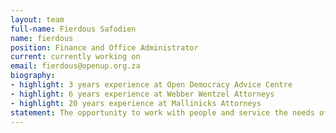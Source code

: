 ```yaml
---
layout: team
full-name: Fierdous Safodien
name: fierdous
position: Finance and Office Administrator
current: currently working on
email: fierdous@openup.org.za
biography:
- highlight: 3 years experience at Open Democracy Advice Centre
- highlight: 6 years experience at Webber Wentzel Attorneys
- highlight: 20 years experience at Mallinicks Attorneys
statement: The opportunity to work with people and service the needs of those around me, account for all the small nuances in operations and facilitate clear, supportive and reliable communication is my passion. I’ve held and occupied roles in administration and logistics for 30 years and in this time I have witnessed, over and over again, the value and opportunity that comes from fair and simple communication. <br><br> We live in a country where navigation has become a critical mode of interaction, and as the pressure mounts to bring justice and equality to citizens, there is no greater lack felt than the burden of the inability to make your voice heard. <br><br> Thus, moving from the legal realm to OpenUp seemed a logical transition. After years of helping people fight their battles, I wanted to play a more hands on role in facilitating accessibility and empowerment to different strategic groups across the country. The collaborative etiquette that underpins the workflow within both the open movement and this organisation has opened up doors of learning and practice that 30 years of human exchange can bring service to.
---
```

